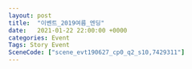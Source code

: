 ```yaml
---
layout: post
title:  "이벤트_2019여름_엔딩"
date:   2021-01-22 22:00:00 +0000
categories: Event
Tags: Story Event
SceneCode: ["scene_evt190627_cp0_q2_s10,7429311"]
---
```

